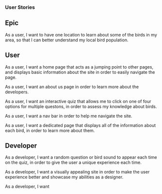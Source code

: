 ### User Stories ###

## Epic ##

As a user, I want to have one location to learn about some of the birds in my area, so that I can better understand my local bird population.

## User ##

As a user, I want a home page that acts as a jumping point to other pages, and displays basic information about the site in order to easily navigate the page.

As a user, I want an about us page in order to learn more about the developers.

As a user, I want an interactive quiz that allows me to click on one of four options for multiple questons, in order to assess my knowledge about birds.

As a user, I want a nav bar in order to help me navigate the site.

As a user, I want a dedicated page that displays all of the information about each bird, in order to learn more about them.

## Developer ##

As a developer, I want a random question or bird sound to appear each time on the quiz, in order to give the user a unique experience each time.

As a developer, I want a visually appealing site in order to make the user experience better and showcase my abilities as a designer.

As a developer, I want 
